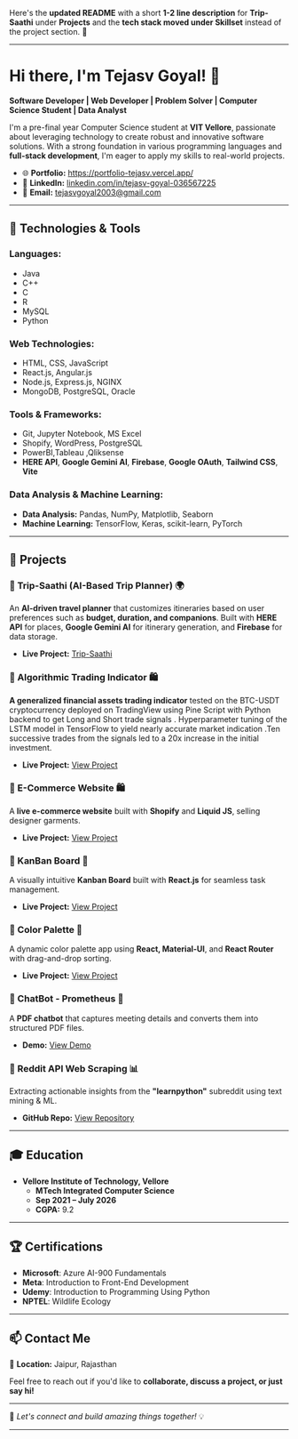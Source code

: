 Here's the **updated README** with a short **1-2 line description** for **Trip-Saathi** under **Projects** and the **tech stack moved under Skillset** instead of the project section. 🚀  

---

# **Hi there, I'm Tejasv Goyal! 👋**  

**Software Developer | Web Developer | Problem Solver | Computer Science Student | Data Analyst**  

I'm a pre-final year Computer Science student at **VIT Vellore**, passionate about leveraging technology to create robust and innovative software solutions. With a strong foundation in various programming languages and **full-stack development**, I'm eager to apply my skills to real-world projects.  

- 🌐 **Portfolio:** https://portfolio-tejasv.vercel.app/ 
- 💼 **LinkedIn:** [linkedin.com/in/tejasv-goyal-036567225](https://www.linkedin.com/in/tejasv-goyal-036567225)  
- 📧 **Email:** tejasvgoyal2003@gmail.com  

---

## **🔧 Technologies & Tools**  

### **Languages:**  
- Java
- C++
- C
- R
- MySQL
- Python
### **Web Technologies:**  
- HTML, CSS, JavaScript  
- React.js, Angular.js  
- Node.js, Express.js, NGINX  
- MongoDB, PostgreSQL, Oracle  

### **Tools & Frameworks:**  
- Git, Jupyter Notebook, MS Excel  
- Shopify, WordPress, PostgreSQL
- PowerBI,Tableau ,Qliksense
- **HERE API**, **Google Gemini AI**, **Firebase**, **Google OAuth**, **Tailwind CSS**, **Vite**  

### **Data Analysis & Machine Learning:**  
- **Data Analysis:** Pandas, NumPy, Matplotlib, Seaborn  
- **Machine Learning:** TensorFlow, Keras, scikit-learn, PyTorch  

---

## **🚀 Projects**  

### **🔹 Trip-Saathi (AI-Based Trip Planner) 🌍**  
An **AI-driven travel planner** that customizes itineraries based on user preferences such as **budget, duration, and companions**. Built with **HERE API** for places, **Google Gemini AI** for itinerary generation, and **Firebase** for data storage.  
- **Live Project:** [Trip-Saathi](https://trip-saathi.vercel.app/)
  
### **🔹 Algorithmic Trading Indicator 🛍️**  
**A generalized financial assets trading indicator** tested on the BTC-USDT cryptocurrency deployed on TradingView
using Pine Script with Python backend to get Long and Short trade signals . Hyperparameter tuning of the LSTM model
in TensorFlow to yield nearly accurate market indication .Ten successive trades from the signals led to a 20x increase in
the initial investment.  
- **Live Project:** [View Project](https://github.com/tejasv9081/Algorithmic-Trading-Indicator)
  
### **🔹 E-Commerce Website 🛍️**  
A **live e-commerce website** built with **Shopify** and **Liquid JS**, selling designer garments.  
- **Live Project:** [View Project](https://swativijaivargie.com)  

### **🔹 KanBan Board 📝**  
A visually intuitive **Kanban Board** built with **React.js** for seamless task management.  
- **Live Project:** [View Project](https://kanban-board-react-steel.vercel.app/)  

### **🔹 Color Palette 🎨**  
A dynamic color palette app using **React, Material-UI**, and **React Router** with drag-and-drop sorting.  
- **Live Project:** [View Project](https://5pnrrl.csb.app/palette/flat-ui-colors-dutch)  

### **🔹 ChatBot - Prometheus 🤖**  
A **PDF chatbot** that captures meeting details and converts them into structured PDF files.  
- **Demo:** [View Demo](https://www.figma.com)  

### **🔹 Reddit API Web Scraping 📊**  
Extracting actionable insights from the **"learnpython"** subreddit using text mining & ML.  
- **GitHub Repo:** [View Repository](https://github.com/tejasv9081/ReddIt_API_Webscrapping)  

---

## **🎓 Education**  

- **Vellore Institute of Technology, Vellore**  
  - **MTech Integrated Computer Science**  
  - **Sep 2021 – July 2026**  
  - **CGPA:** 9.2  

---

## **🏆 Certifications**  

- **Microsoft**: Azure AI-900 Fundamentals  
- **Meta**: Introduction to Front-End Development  
- **Udemy**: Introduction to Programming Using Python  
- **NPTEL**: Wildlife Ecology  

---

## **📫 Contact Me**  

📍 **Location:** Jaipur, Rajasthan  

Feel free to reach out if you'd like to **collaborate, discuss a project, or just say hi!**  

---

🚀 *Let's connect and build amazing things together!* 💡  

---
